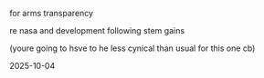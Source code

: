 for arms transparency

re nasa and development following stem gains

(youre going to hsve to he less cynical than usual for this one cb)


2025-10-04
